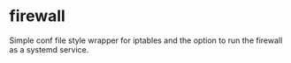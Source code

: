 # firewall
Simple conf file style wrapper for iptables and the option to run the firewall as a systemd service.
